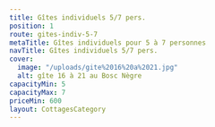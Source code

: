 ```yaml
---
title: Gîtes individuels 5/7 pers.
position: 1
route: gites-indiv-5-7
metaTitle: Gîtes individuels pour 5 à 7 personnes
navTitle: Gîtes individuels 5/7 pers.
cover:
  image: "/uploads/gite%2016%20a%2021.jpg"
  alt: gîte 16 à 21 au Bosc Nègre
capacityMin: 5
capacityMax: 7
priceMin: 600
layout: CottagesCategory
---
```


